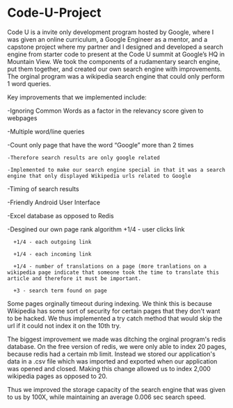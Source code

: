 # Code-U-Project
Code U is a invite only development program hosted by Google, where I was given an online curriculum, a Google Engineer as a mentor, and a capstone project where my partner and I designed and developed a search engine from starter code to present at the Code U summit at Google’s HQ in Mountain View. We took the components of a rudamentary search engine, put them together, and created our own search engine with improvements. The orginal program was a wikipedia search engine that could only perform 1 word queries.

Key improvements that we implemented include:

  -Ignoring Common Words as a factor in the relevancy score given to webpages
  
  -Multiple word/line queries
  
  -Count only page that have the word “Google” more than 2 times
  
    -Therefore search results are only google related
  
    -Implemented to make our search engine special in that it was a search engine that only displayed Wikipedia urls related to Google
    
   -Timing of search results
   
   -Friendly Android User Interface
   
   -Excel database as opposed to Redis
   
   -Desgined our own page rank algorithm
      +1/4 - user clicks link
      
      +1/4 - each outgoing link
      
      +1/4 - each incoming link
      
      +1/4 - number of translations on a page (more tranlations on a wikipedia page indicate that someone took the time to translate this article and therefore it must be important.
      
      +3 - search term found on page
      
Some pages orginally timeout during indexing. We think this is because Wikipedia has some sort of security for certain pages that they don't want to be hacked. We thus implemented a try catch method that would skip the url if it could not index it on the 10th try.

The biggest improvement we made was ditching the orginal program's redis database. On the free version of redis, we were only able to index 20 pages, because redis had a certain mb limit. Instead we stored our application's data in a .csv file which was imported and exported when our application was opened and closed. Making this change allowed us to index 2,000 wikipedia pages as opposed to 20.

Thus we improved the storage capacity of the search engine that was given to us by 100X, while maintaining an average 0.006 sec search speed.
